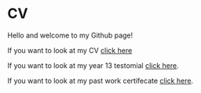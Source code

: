 # CV
Hello and welcome to my Github page!

If you want to look at my CV [click here](https://github.com/watefeenex/CV/blob/master/Files/Nipun%20Jasti%20Curriculum%20Vitae.docx)

If you want to look at my year 13 testomial [click here](https://github.com/watefeenex/CV/blob/master/Files/Testimonial%20MRGS.jpg).

If you want to look at my past work certifecate [click here](https://github.com/watefeenex/CV/blob/master/Files/Nipun_TO%20WHOM%20IT%20MAY%20CONCERN.docx).
